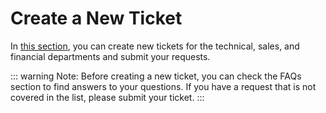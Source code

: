 # Create a New Ticket

In [this section](https://panel.virakcloud.com/user/ticket/dashboard?step=faq), you can create new tickets for the technical, sales, and financial departments and submit your requests.

::: warning Note:
Before creating a new ticket, you can check the FAQs section to find answers to your questions. If you have a request that is not covered in the list, please submit your ticket.
:::

<DarkModeImage
  dark-src="/images/guides/en/dark/tickets/register-req.webp"
  light-src="/images/guides/en/light/tickets/register-req.webp"
  alt="Create Ticket"
/>
